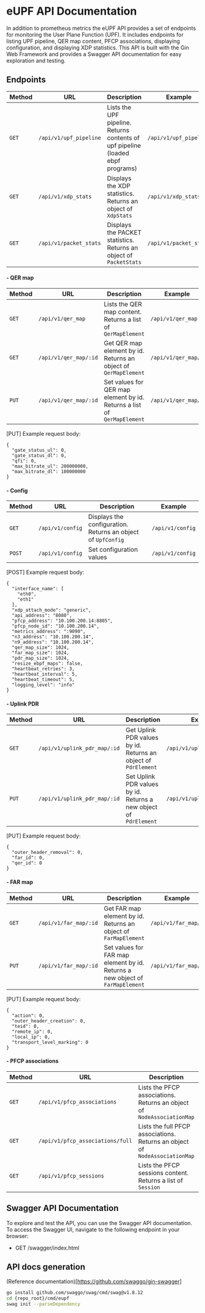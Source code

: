# eUPF API Documentation

In addition to prometheus metrics the eUPF API provides a set of endpoints for monitoring the User Plane Function (UPF). It includes endpoints for listing UPF pipeline, QER map content, PFCP associations, displaying configuration, and displaying XDP statistics. This API is built with the Gin Web Framework and provides a Swagger API documentation for easy exploration and testing.

## Endpoints

| Method | URL                              | Description                                                                     | Example                          |
|--------|----------------------------------|---------------------------------------------------------------------------------|----------------------------------|
| `GET`  | `/api/v1/upf_pipeline`           | Lists the UPF pipeline. Returns contents of upf pipeline (loaded ebpf programs) | `/api/v1/upf_pipeline`           |
| `GET`  | `/api/v1/xdp_stats`              | Displays the XDP statistics. Returns an object of `XdpStats`                    | `/api/v1/xdp_stats`              |
| `GET`  | `/api/v1/packet_stats`           | Displays the PACKET statistics. Returns an object of `PacketStats`              | `/api/v1/packet_stats`           |


#### - QER map

| Method | URL                             | Description                                                                     | Example             |
|--------|---------------------------------|---------------------------------------------------------------------------------|---------------------|
| `GET`  | `/api/v1/qer_map`               | Lists the QER map content. Returns a list of `QerMapElement`                    | `/api/v1/qer_map`   |
| `GET`  | `/api/v1/qer_map/:id`           | Get QER map element by id. Returns an object of `QerMapElement`                 | `/api/v1/qer_map/1` |
| `PUT`  | `/api/v1/qer_map/:id`           | Set values for QER map element by id. Returns a list of `QerMapElement`         | `/api/v1/qer_map/1` |

 [PUT] Example request body:

    {  
      "gate_status_ul": 0,
      "gate_status_dl": 0,
      "qfi": 0,
      "max_bitrate_ul": 200000000,
      "max_bitrate_dl": 100000000
    }

#### - Config

| Method | URL                              | Description                                                                     | Example                |
|--------|----------------------------------|---------------------------------------------------------------------------------|------------------------|
| `GET`  | `/api/v1/config`                 | Displays the configuration. Returns an object of `UpfConfig`                    | `/api/v1/config`       |
| `POST` | `/api/v1/config`                 | Set configuration values                                                        | `/api/v1/config`       |

 [POST] Example request body:

    {
      "interface_name": [
        "eth0",
        "eth1"
      ],
      "xdp_attach_mode": "generic",
      "api_address": "8080",
      "pfcp_address": "10.100.200.14:8805",
      "pfcp_node_id": "10.100.200.14",
      "metrics_address": ":9090",
      "n3_address": "10.100.200.14",
      "n9_address": "10.100.200.14",
      "qer_map_size": 1024,
      "far_map_size": 1024,
      "pdr_map_size": 1024,
      "resize_ebpf_maps": false,
      "heartbeat_retries": 3,
      "heartbeat_interval": 5,
      "heartbeat_timeout": 5,
      "logging_level": "info"
    }



#### - Uplink PDR

| Method | URL                              | Description                                                                     | Example                    |
|--------|----------------------------------|---------------------------------------------------------------------------------|----------------------------|
| `GET`  | `/api/v1/uplink_pdr_map/:id`     | Get Uplink PDR values by id. Returns an object of `PdrElement`                  | `/api/v1/uplink_pdr_map/1` |              
| `PUT`  | `/api/v1/uplink_pdr_map/:id`     | Set Uplink PDR values by id. Returns a new object of `PdrElement`               | `/api/v1/uplink_pdr_map/1` |

 [PUT] Example request body:

    {
      "outer_header_removal": 0,
      "far_id": 0,
      "qer_id": 0
    }

#### - FAR map

| Method | URL                             | Description                                                                     | Example             |
|--------|---------------------------------|---------------------------------------------------------------------------------|---------------------|
| `GET`  | `/api/v1/far_map/:id`           | Get FAR map element by id. Returns an object of `FarMapElement`                 | `/api/v1/far_map/1` |
| `PUT`  | `/api/v1/far_map/:id`           | Set values for FAR map element by id. Returns a new object of `FarMapElement`   | `/api/v1/far_map/1` |

 [PUT] Example request body:

    {
      "action": 0,
      "outer_header_creation": 0,
      "teid": 0,
      "remote_ip": 0,
      "local_ip": 0,
      "transport_level_marking": 0
    }


#### - PFCP associations

| Method | URL                              | Description                                                                     | Example                          |
|--------|----------------------------------|---------------------------------------------------------------------------------|----------------------------------|
| `GET`  | `/api/v1/pfcp_associations`      | Lists the PFCP associations. Returns an object of `NodeAssociationMap`          | `/api/v1/pfcp_associations`      |
| `GET`  | `/api/v1/pfcp_associations/full` | Lists the full PFCP associations. Returns an object of `NodeAssociationMap`     | `/api/v1/pfcp_associations/full` |
| `GET`  | `/api/v1/pfcp_sessions`          | Lists the PFCP sessions content. Returns a list of `Session`                    | `/api/v1/pfcp_sessions`          |

## Swagger API Documentation

To explore and test the API, you can use the Swagger API documentation. To access the Swagger UI, navigate to the following endpoint in your browser:

- GET /swagger/index.html

## API docs generation 
(Reference documentation)[https://github.com/swaggo/gin-swagger]
```bash
go install github.com/swaggo/swag/cmd/swag@v1.8.12
cd {repo_root}/cmd/eupf
swag init --parseDependency
```